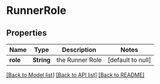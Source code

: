 # RunnerRole
## Properties

| Name | Type | Description | Notes |
|------------ | ------------- | ------------- | -------------|
| **role** | **String** | the Runner Role | [default to null] |

[[Back to Model list]](../README.md#documentation-for-models) [[Back to API list]](../README.md#documentation-for-api-endpoints) [[Back to README]](../README.md)

